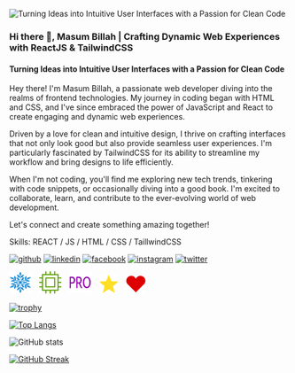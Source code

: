 ![Turning Ideas into Intuitive User Interfaces with a Passion for Clean Code](https://i.ibb.co/F02qgbh/Teal-White-Navy-Simple-Light-Health-QR-Code-Business-Card.png)

### Hi there 👋, Masum Billah | Crafting Dynamic Web Experiences with ReactJS & TailwindCSS
#### Turning Ideas into Intuitive User Interfaces with a Passion for Clean Code

Hey there! I'm Masum Billah, a passionate web developer diving into the realms of frontend technologies. My journey in coding began with HTML and CSS, and I've since embraced the power of JavaScript and React to create engaging and dynamic web experiences.

Driven by a love for clean and intuitive design, I thrive on crafting interfaces that not only look good but also provide seamless user experiences. I'm particularly fascinated by TailwindCSS for its ability to streamline my workflow and bring designs to life efficiently.

When I'm not coding, you'll find me exploring new tech trends, tinkering with code snippets, or occasionally diving into a good book. I'm excited to collaborate, learn, and contribute to the ever-evolving world of web development.

Let's connect and create something amazing together!

Skills: REACT / JS / HTML / CSS / TaillwindCSS




[<img src='https://cdn.jsdelivr.net/npm/simple-icons@3.0.1/icons/github.svg' alt='github' height='40'>](https://github.com/masum9100)  [<img src='https://cdn.jsdelivr.net/npm/simple-icons@3.0.1/icons/linkedin.svg' alt='linkedin' height='40'>](https://www.linkedin.com/in/masum-billah-0a38b915b/)  [<img src='https://cdn.jsdelivr.net/npm/simple-icons@3.0.1/icons/facebook.svg' alt='facebook' height='40'>](https://www.facebook.com/30masum)  [<img src='https://cdn.jsdelivr.net/npm/simple-icons@3.0.1/icons/instagram.svg' alt='instagram' height='40'>](https://www.instagram.com/30masum/)  [<img src='https://cdn.jsdelivr.net/npm/simple-icons@3.0.1/icons/twitter.svg' alt='twitter' height='40'>](https://twitter.com/30masum)  

<a href='https://archiveprogram.github.com/'><img src='https://raw.githubusercontent.com/acervenky/animated-github-badges/master/assets/acbadge.gif' width='40' height='40'></a> <a href='https://docs.github.com/en/developers'><img src='https://raw.githubusercontent.com/acervenky/animated-github-badges/master/assets/devbadge.gif' width='40' height='40'></a> <a href='https://github.com/pricing'><img src='https://raw.githubusercontent.com/acervenky/animated-github-badges/master/assets/pro.gif' width='40' height='40'></a> <a href='https://stars.github.com/'><img src='https://raw.githubusercontent.com/acervenky/animated-github-badges/master/assets/starbadge.gif' width='35' height='35'></a> <a href='https://docs.github.com/en/github/supporting-the-open-source-community-with-github-sponsors'><img src='https://raw.githubusercontent.com/acervenky/animated-github-badges/master/assets/sponsorbadge.gif' width='35' height='35'></a> 

[![trophy](https://github-profile-trophy.vercel.app/?username=masum9100)](https://github.com/ryo-ma/github-profile-trophy)

[![Top Langs](https://github-readme-stats.vercel.app/api/top-langs/?username=masum9100)](https://github.com/anuraghazra/github-readme-stats)

![GitHub stats](https://github-readme-stats.vercel.app/api?username=masum9100&show_icons=true)  

[![GitHub Streak](https://github-readme-streak-stats.herokuapp.com?user=masum9100&theme=transparent&border_radius=6.1&mode=weekly)](https://git.io/streak-stats)



